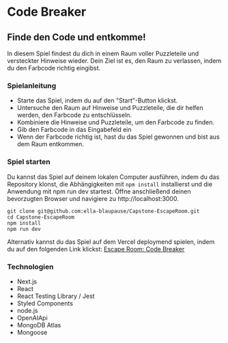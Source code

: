 # Code Breaker

## Finde den Code und entkomme!

In diesem Spiel findest du dich in einem Raum voller Puzzleteile und versteckter Hinweise wieder. Dein Ziel ist es, den Raum zu verlassen, indem du den Farbcode richtig eingibst.

### Spielanleitung

- Starte das Spiel, indem du auf den "Start"-Button klickst.
- Untersuche den Raum auf Hinweise und Puzzleteile, die dir helfen werden, den Farbcode zu entschlüsseln.
- Kombiniere die Hinweise und Puzzleteile, um den Farbcode zu finden.
- Gib den Farbcode in das Eingabefeld ein
- Wenn der Farbcode richtig ist, hast du das Spiel gewonnen und bist aus dem Raum entkommen.

### Spiel starten

Du kannst das Spiel auf deinem lokalen Computer ausführen, indem du das Repository klonst, die Abhängigkeiten mit `npm install` installierst und die Anwendung mit npm run dev startest. Öffne anschließend deinen bevorzugten Browser und navigiere zu http://localhost:3000.

```
git clone git@github.com:ella-blaupause/Capstone-EscapeRoom.git
cd Capstone-EscapeRoom
npm install
npm run dev
```

Alternativ kannst du das Spiel auf dem Vercel deploymend spielen, indem du auf den folgenden Link klickst:
[Escape Room: Code Breaker](https://capstone-escape-room.vercel.app/)

### Technologien

- Next.js
- React
- React Testing Library / Jest
- Styled Components
- node.js
- OpenAIApi
- MongoDB Atlas
- Mongoose

